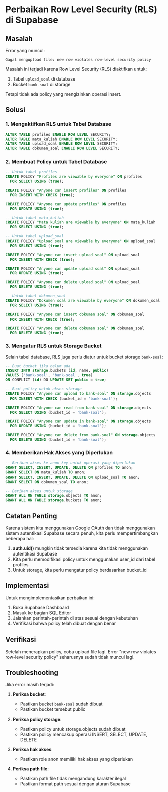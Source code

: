 # Perbaikan Row Level Security (RLS) di Supabase

## Masalah

Error yang muncul:
```
Gagal mengupload file: new row violates row-level security policy
```

Masalah ini terjadi karena Row Level Security (RLS) diaktifkan untuk:
1. Tabel `upload_soal` di database
2. Bucket `bank-soal` di storage

Tetapi tidak ada policy yang mengizinkan operasi insert.

## Solusi

### 1. Mengaktifkan RLS untuk Tabel Database

```sql
ALTER TABLE profiles ENABLE ROW LEVEL SECURITY;
ALTER TABLE mata_kuliah ENABLE ROW LEVEL SECURITY;
ALTER TABLE upload_soal ENABLE ROW LEVEL SECURITY;
ALTER TABLE dokumen_soal ENABLE ROW LEVEL SECURITY;
```

### 2. Membuat Policy untuk Tabel Database

```sql
-- Untuk tabel profiles
CREATE POLICY "Profiles are viewable by everyone" ON profiles
  FOR SELECT USING (true);

CREATE POLICY "Anyone can insert profiles" ON profiles
  FOR INSERT WITH CHECK (true);

CREATE POLICY "Anyone can update profiles" ON profiles
  FOR UPDATE USING (true);

-- Untuk tabel mata_kuliah
CREATE POLICY "Mata kuliah are viewable by everyone" ON mata_kuliah
  FOR SELECT USING (true);

-- Untuk tabel upload_soal
CREATE POLICY "Upload soal are viewable by everyone" ON upload_soal
  FOR SELECT USING (true);

CREATE POLICY "Anyone can insert upload soal" ON upload_soal
  FOR INSERT WITH CHECK (true);

CREATE POLICY "Anyone can update upload soal" ON upload_soal
  FOR UPDATE USING (true);

CREATE POLICY "Anyone can delete upload soal" ON upload_soal
  FOR DELETE USING (true);

-- Untuk tabel dokumen_soal
CREATE POLICY "Dokumen soal are viewable by everyone" ON dokumen_soal
  FOR SELECT USING (true);

CREATE POLICY "Anyone can insert dokumen soal" ON dokumen_soal
  FOR INSERT WITH CHECK (true);

CREATE POLICY "Anyone can delete dokumen soal" ON dokumen_soal
  FOR DELETE USING (true);
```

### 3. Mengatur RLS untuk Storage Bucket

Selain tabel database, RLS juga perlu diatur untuk bucket storage `bank-soal`:

```sql
-- Buat bucket jika belum ada
INSERT INTO storage.buckets (id, name, public)
VALUES ('bank-soal', 'bank-soal', true)
ON CONFLICT (id) DO UPDATE SET public = true;

-- Buat policy untuk akses storage
CREATE POLICY "Anyone can upload to bank-soal" ON storage.objects
  FOR INSERT WITH CHECK (bucket_id = 'bank-soal');

CREATE POLICY "Anyone can read from bank-soal" ON storage.objects
  FOR SELECT USING (bucket_id = 'bank-soal');

CREATE POLICY "Anyone can update in bank-soal" ON storage.objects
  FOR UPDATE USING (bucket_id = 'bank-soal');

CREATE POLICY "Anyone can delete from bank-soal" ON storage.objects
  FOR DELETE USING (bucket_id = 'bank-soal');
```

### 4. Memberikan Hak Akses yang Diperlukan

```sql
-- Berikan akses ke anon key untuk operasi yang diperlukan
GRANT SELECT, INSERT, UPDATE, DELETE ON profiles TO anon;
GRANT SELECT ON mata_kuliah TO anon;
GRANT SELECT, INSERT, UPDATE, DELETE ON upload_soal TO anon;
GRANT SELECT ON dokumen_soal TO anon;

-- Berikan akses untuk storage
GRANT ALL ON TABLE storage.objects TO anon;
GRANT ALL ON TABLE storage.buckets TO anon;
```

## Catatan Penting

Karena sistem kita menggunakan Google OAuth dan tidak menggunakan sistem autentikasi Supabase secara penuh, kita perlu mempertimbangkan beberapa hal:

1. **auth.uid()** mungkin tidak tersedia karena kita tidak menggunakan autentikasi Supabase
2. Kita perlu memodifikasi policy untuk menggunakan user_id dari tabel profiles
3. Untuk storage, kita perlu mengatur policy berdasarkan bucket_id

## Implementasi

Untuk mengimplementasikan perbaikan ini:

1. Buka Supabase Dashboard
2. Masuk ke bagian SQL Editor
3. Jalankan perintah-perintah di atas sesuai dengan kebutuhan
4. Verifikasi bahwa policy telah dibuat dengan benar

## Verifikasi

Setelah menerapkan policy, coba upload file lagi. Error "new row violates row-level security policy" seharusnya sudah tidak muncul lagi.

## Troubleshooting

Jika error masih terjadi:

1. **Periksa bucket**:
   - Pastikan bucket `bank-soal` sudah dibuat
   - Pastikan bucket tersebut public

2. **Periksa policy storage**:
   - Pastikan policy untuk storage.objects sudah dibuat
   - Pastikan policy mencakup operasi INSERT, SELECT, UPDATE, DELETE

3. **Periksa hak akses**:
   - Pastikan role anon memiliki hak akses yang diperlukan

4. **Periksa path file**:
   - Pastikan path file tidak mengandung karakter ilegal
   - Pastikan format path sesuai dengan aturan Supabase